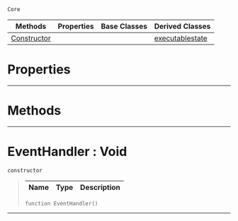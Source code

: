  `Core`

|Methods|Properties|Base Classes|Derived Classes|
|---|---|---|---|
|[ Constructor](https://github.com/zeroengineteam/ZeroDocs/blob/master/code_reference/nada_base_types/eventhandler.markdown#eventhandler-void)| | |[executablestate](https://github.com/zeroengineteam/ZeroDocs/blob/master/code_reference/nada_base_types/executablestate.markdown)|


 #  Properties


---  
 #  Methods


---  
 #  EventHandler : Void

 `constructor`

> 
> |Name|Type|Description|
> |---|---|---|
> ``` lang=cpp, name=Nada
> function EventHandler()
> ``` 


---  
 

 